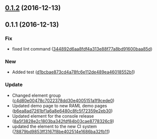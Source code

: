 <a name="0.1.2"></a>
## [0.1.2](https://github.com/advanced-rest-client/raml-documentation-viewer/compare/0.1.1...v0.1.2) (2016-12-13)




<a name="0.1.1"></a>
## 0.1.1 (2016-12-13)


### Fix

* fixed lint command ([344892d6aa8fdf4a313e88f77a8bd91600baa85d](https://github.com/advanced-rest-client/raml-documentation-viewer/commit/344892d6aa8fdf4a313e88f77a8bd91600baa85d))

### New

* Added test ([d1bcbae873cd4a78fc6e112de489ea46018552b1](https://github.com/advanced-rest-client/raml-documentation-viewer/commit/d1bcbae873cd4a78fc6e112de489ea46018552b1))

### Update

* Changed element group ([c4d80e00478c7022378dd30e4005151a1f9cede0](https://github.com/advanced-rest-client/raml-documentation-viewer/commit/c4d80e00478c7022378dd30e4005151a1f9cede0))
* Updated demo page to new RAML demo pages ([b6ea8ad7261bf1a6a8e6480c8fc5f72359e2eb30](https://github.com/advanced-rest-client/raml-documentation-viewer/commit/b6ea8ad7261bf1a6a8e6480c8fc5f72359e2eb30))
* Updated element for the console release ([8a5f3828e2c1803ba342fdf84b03cae8778326c9](https://github.com/advanced-rest-client/raml-documentation-viewer/commit/8a5f3828e2c1803ba342fdf84b03cae8778326c9))
* updated the element to the new CI system ([78879bd9853ff3167f8be402514e1686ba32fb11](https://github.com/advanced-rest-client/raml-documentation-viewer/commit/78879bd9853ff3167f8be402514e1686ba32fb11))



